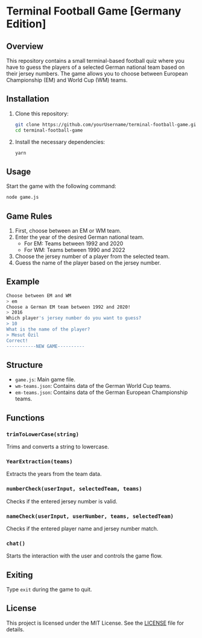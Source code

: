 # Terminal Football Game [Germany Edition]

## Overview

This repository contains a small terminal-based football quiz where you have to guess the players of a selected German national team based on their jersey numbers. The game allows you to choose between European Championship (EM) and World Cup (WM) teams.

## Installation

1. Clone this repository:
   ```bash
   git clone https://github.com/yourUsername/terminal-football-game.git
   cd terminal-football-game
   ```
2. Install the necessary dependencies:
   ```bash
   yarn
   ```

## Usage

Start the game with the following command:

```bash
node game.js
```

## Game Rules

1. First, choose between an EM or WM team.
2. Enter the year of the desired German national team.
   - For EM: Teams between 1992 and 2020
   - For WM: Teams between 1990 and 2022
3. Choose the jersey number of a player from the selected team.
4. Guess the name of the player based on the jersey number.

## Example

```bash
Choose between EM and WM
> em
Choose a German EM team between 1992 and 2020!
> 2016
Which player's jersey number do you want to guess?
> 10
What is the name of the player?
> Mesut Özil
Correct!
-----------NEW GAME----------
```

## Structure

- `game.js`: Main game file.
- `wm-teams.json`: Contains data of the German World Cup teams.
- `em-teams.json`: Contains data of the German European Championship teams.

## Functions

### `trimToLowerCase(string)`

Trims and converts a string to lowercase.

### `YearExtraction(teams)`

Extracts the years from the team data.

### `numberCheck(userInput, selectedTeam, teams)`

Checks if the entered jersey number is valid.

### `nameCheck(userInput, userNumber, teams, selectedTeam)`

Checks if the entered player name and jersey number match.

### `chat()`

Starts the interaction with the user and controls the game flow.

## Exiting

Type `exit` during the game to quit.

## License

This project is licensed under the MIT License. See the [LICENSE](LICENSE) file for details.
